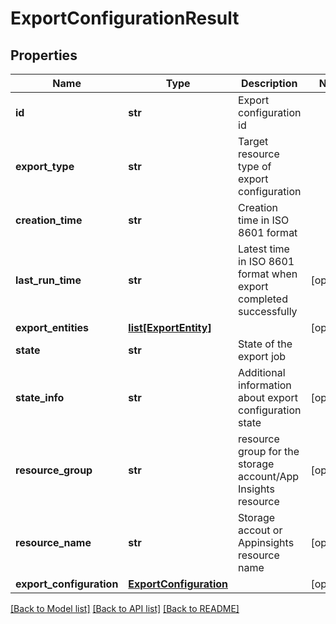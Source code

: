# ExportConfigurationResult

## Properties
Name | Type | Description | Notes
------------ | ------------- | ------------- | -------------
**id** | **str** | Export configuration id | 
**export_type** | **str** | Target resource type of export configuration | 
**creation_time** | **str** | Creation time in ISO 8601 format | 
**last_run_time** | **str** | Latest time in ISO 8601 format when export completed successfully | [optional] 
**export_entities** | [**list[ExportEntity]**](ExportEntity.md) |  | [optional] 
**state** | **str** | State of the export job | 
**state_info** | **str** | Additional information about export configuration state | [optional] 
**resource_group** | **str** | resource group for the storage account/App Insights resource | [optional] 
**resource_name** | **str** | Storage accout or Appinsights resource name | [optional] 
**export_configuration** | [**ExportConfiguration**](ExportConfiguration.md) |  | [optional] 

[[Back to Model list]](../README.md#documentation-for-models) [[Back to API list]](../README.md#documentation-for-api-endpoints) [[Back to README]](../README.md)

